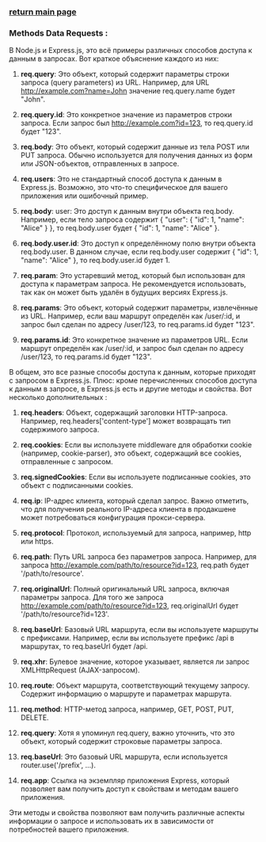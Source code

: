 ### [return main page](../README.md)

### Methods Data Requests :
В Node.js и Express.js, это всё примеры различных способов доступа к данным в запросах. Вот краткое объяснение каждого из них:

1. **req.query**: Это объект, который содержит параметры строки запроса (query parameters) из URL. Например, для URL http://example.com?name=John значение req.query.name будет "John".

1. **req.query.id**: Это конкретное значение из параметров строки запроса. Если запрос был http://example.com?id=123, то req.query.id будет "123".

1. **req.body**: Это объект, который содержит данные из тела POST или PUT запроса. Обычно используется для получения данных из форм или JSON-объектов, отправленных в запросе.

1. **req.users**: Это не стандартный способ доступа к данным в Express.js. Возможно, это что-то специфическое для вашего приложения или ошибочный пример.

1. **req.body**: user: Это доступ к данным внутри объекта req.body. Например, если тело запроса содержит { "user": { "id": 1, "name": "Alice" } }, то req.body.user будет { "id": 1, "name": "Alice" }.

1. **req.body.user.id**: Это доступ к определённому полю внутри объекта req.body.user. В данном случае, если req.body.user содержит { "id": 1, "name": "Alice" }, то req.body.user.id будет 1.

1. **req.param**: Это устаревший метод, который был использован для доступа к параметрам запроса. Не рекомендуется использовать, так как он может быть удалён в будущих версиях Express.js.

1. **req.params**: Это объект, который содержит параметры, извлечённые из URL. Например, если ваш маршрут определён как /user/:id, и запрос был сделан по адресу /user/123, то req.params.id будет "123".

1. **req.params.id**: Это конкретное значение из параметров URL. Если маршрут определён как /user/:id, и запрос был сделан по адресу /user/123, то req.params.id будет "123".

В общем, это все разные способы доступа к данным, которые приходят с запросом в Express.js. Плюс: кроме перечисленных способов доступа к данным в запросе, в Express.js есть и другие методы и свойства. Вот несколько дополнительных :

1. **req.headers**: Объект, содержащий заголовки HTTP-запроса. Например, req.headers['content-type'] может возвращать тип содержимого запроса.

1. **req.cookies**: Если вы используете middleware для обработки cookie (например, cookie-parser), это объект, содержащий все cookies, отправленные с запросом.

1. **req.signedCookies**: Если вы используете подписанные cookies, это объект с подписанными cookies.

1. **req.ip**: IP-адрес клиента, который сделал запрос. Важно отметить, что для получения реального IP-адреса клиента в продакшене может потребоваться конфигурация прокси-сервера.

1. **req.protocol**: Протокол, используемый для запроса, например, http или https.

1. **req.path**: Путь URL запроса без параметров запроса. Например, для запроса http://example.com/path/to/resource?id=123, req.path будет '/path/to/resource'.

1. **req.originalUrl**: Полный оригинальный URL запроса, включая параметры запроса. Для того же запроса http://example.com/path/to/resource?id=123, req.originalUrl будет '/path/to/resource?id=123'.

1. **req.baseUrl**: Базовый URL маршрута, если вы используете маршруты с префиксами. Например, если вы используете префикс /api в маршрутах, то req.baseUrl будет /api.

1. **req.xhr**: Булевое значение, которое указывает, является ли запрос XMLHttpRequest (AJAX-запросом).

1. **req.route**: Объект маршрута, соответствующий текущему запросу. Содержит информацию о маршруте и параметрах маршрута.

1. **req.method**: HTTP-метод запроса, например, GET, POST, PUT, DELETE.

1. **req.query**: Хотя я упоминул req.query, важно уточнить, что это объект, который содержит строковые параметры запроса.

1. **req.baseUrl**: Это базовый URL маршрута, если используется router.use('/prefix', ...).

1. **req.app**: Ссылка на экземпляр приложения Express, который позволяет вам получить доступ к свойствам и методам вашего приложения.

Эти методы и свойства позволяют вам получить различные аспекты информации о запросе и использовать их в зависимости от потребностей вашего приложения.
